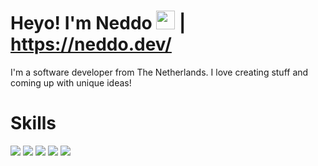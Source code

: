 # Heyo! I'm Neddo <img src="https://raw.githubusercontent.com/MartinHeinz/MartinHeinz/master/wave.gif" width="30px"> | https://neddo.dev/

I'm a software developer from The Netherlands.
I love creating stuff and coming up with unique ideas!

#  Skills
![](https://img.shields.io/badge/-Typescript-408CE3?style=for-the-badge&labelColor=1e1e1e&logo=typescript&logoColor=408CE3) 
![](https://img.shields.io/badge/-Javascript-FCD703?style=for-the-badge&labelColor=1e1e1e&logo=javascript&logoColor=FCD703)
![](https://img.shields.io/badge/-Git-ED7F3B?style=for-the-badge&labelColor=1e1e1e&logo=git&logoColor=ED7F3B)
![](https://img.shields.io/badge/-Node.js-48C258?style=for-the-badge&labelColor=1e1e1e&logo=node.js&logoColor=48C258)
![](https://img.shields.io/badge/-MySQL-F29111?style=for-the-badge&labelColor=1e1e1e&logo=node.js&logoColor=F29111)
